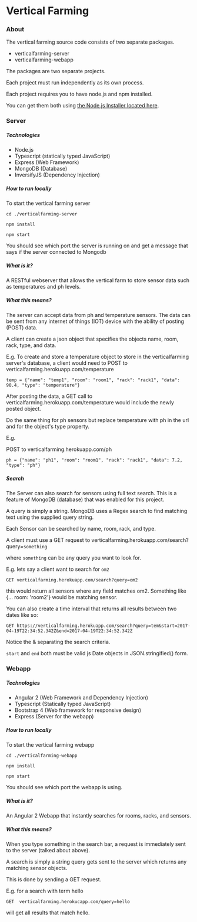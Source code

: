 # Vertical Farming

### About

The vertical farming source code consists of two separate packages.

* verticalfarming-server
* verticalfarming-webapp

The packages are two separate projects. 

Each project must run independently as its own process.

Each project requires you to have node.js and npm installed.

You can get them both using [the Node.js Installer located here](https://nodejs.org/en/).

### Server

##### Technologies

* Node.js 
* Typescript (statically typed JavaScript)
* Express (Web Framework)
* MongoDB (Database)
* InversifyJS (Dependency Injection)

##### How to run locally

To start the vertical farming server

`cd ./verticalfarming-server`

`npm install`

`npm start`

You should see which port the server is running on and get a message that says 
if the server connected to Mongodb


##### What is it?
A RESTful webserver that allows the vertical farm to store sensor data such as temperatures and ph levels. 

##### What this means?
The server can accept data from ph and temperature sensors. The data can be sent from any internet of things (IOT)
device with the ability of posting (POST) data.

A client can create a json object that specifies the objects name, room, rack, type, and data.

E.g. To create and store a temperature object to store in the verticalfarming server's database, a client would need to 
POST to verticalfarming.herokuapp.com/temperature

`temp = {"name": "temp1", "room": "room1", "rack": "rack1", "data": 90.4, "type": "temperature"}`

After posting the data, a GET call to verticalfarming.herokuapp.com/temperature would include the newly posted object.

Do the same thing for ph sensors but replace temperature with ph in the url and for the object's type property. 

E.g.

POST to verticalfarming.herokuapp.com/ph

`ph = {"name": "ph1", "room": "room1", "rack": "rack1", "data": 7.2, "type": "ph"}`


##### Search

The Server can also search for sensors using full text search. This is a feature of MongoDB (database) that was enabled for 
this project. 

A query is simply a string. MongoDB uses a Regex search to find matching text using the supplied query string. 

Each Sensor can be searched by name, room, rack, and type.

A client must use a GET request to verticalfarming.herokuapp.com/search?query=`something`

where `something` can be any query you want to look for.

E.g. lets say a client want to search for `om2`

`GET verticalfarming.herokuapp.com/search?query=om2`

this would return all sensors where any field matches om2. Something like {... room: 'room2'} would be matching sensor.

You can also create a time interval that returns all results between two dates like so:

`GET https://verticalfarming.herokuapp.com/search?query=tem&start=2017-04-19T22:34:52.342Z&end=2017-04-19T22:34:52.342Z`

Notice the & separating the search criteria.

`start` and `end` both must be valid js Date objects in JSON.stringified() form.

### Webapp

##### Technologies
* Angular 2 (Web Framework and Dependency Injection)
* Typescript (Statically typed JavaScript)
* Bootstrap 4 (Web framework for responsive design)
* Express (Server for the webapp)

##### How to run locally

To start the vertical farming webapp

`cd ./verticalfarming-webapp`

`npm install`

`npm start`

You should see which port the webapp is using.

##### What is it? 

An Angular 2 Webapp that instantly searches for rooms, racks, and sensors. 

##### What this means?

When you type something in the search bar, a request is immediately sent to the server (talked about above). 

A search is simply a string query gets sent to the server which returns any matching sensor objects. 

This is done by sending a GET request. 

E.g. for a search with term hello

`GET  verticalfarming.herokucapp.com/query=hello`

will get all results that match hello.